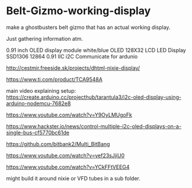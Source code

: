 # Belt-Gizmo-working-display
make a ghostbusters belt gizmo that has an actual working display. 

Just gathering information atm. 


0.91 inch OLED display module white/blue OLED 128X32 LCD LED Display SSD1306 12864 0.91 IIC i2C Communicate for ardunio

http://cestmir.freeside.sk/projects/dhtml-nixie-display/

https://www.ti.com/product/TCA9548A

main video explaining setup:
https://create.arduino.cc/projecthub/tarantula3/i2c-oled-display-using-arduino-nodemcu-7682e8

https://www.youtube.com/watch?v=Y9OyLMUgoFk

https://www.hackster.io/news/control-multiple-i2c-oled-displays-on-a-single-bus-cf5770bc61de

https://github.com/bitbank2/Multi_BitBang

https://www.youtube.com/watch?v=yef23sJjiU0

https://www.youtube.com/watch?v=YCkFFtVEEG4

might build it around nixie or VFD tubes in a sub folder.
